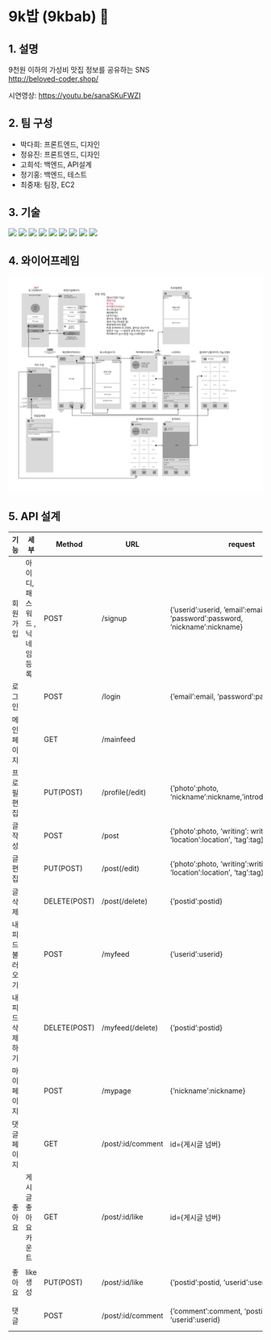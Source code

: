 # 9k밥 (9kbab) 🍲

## 1. 설명
9천원 이하의 가성비 맛집 정보를 공유하는 SNS   
http://beloved-coder.shop/

시연영상: https://youtu.be/sanaSKuFWZI


## 2. 팀 구성
* 박다희: 프론트엔드, 디자인
* 정유진: 프론트엔드, 디자인
* 고희석: 백엔드, API설계
* 정기홍: 백엔드, 테스트
* 최중재: 팀장, EC2

## 3. 기술
<img src="https://img.shields.io/badge/HTML5-E34F26?style=flat-square&logo=HTML5&logoColor=white"/></a>
<img src="https://img.shields.io/badge/CSS3-1572B6?style=flat-square&logo=CSS3&logoColor=white"/></a>
<img src="https://img.shields.io/badge/Javascript-F7DF1E?style=flat-square&logo=Javascript&logoColor=white"/></a>
<img src="https://img.shields.io/badge/JQuery-0769AD?style=flat-square&logo=JQuery&logoColor=white"/></a>
<img src="https://img.shields.io/badge/Python-3776AB?style=flat-square&logo=Python&logoColor=white"/></a>
<img src="https://img.shields.io/badge/Flask-000000?style=flat-square&logo=Flask&logoColor=white"/></a>
<img src="https://img.shields.io/badge/MongoDB-47A248?style=flat-square&logo=MongoDB&logoColor=white"/></a>
<img src="https://img.shields.io/badge/Github-181717?style=flat-square&logo=Github&logoColor=white"/></a>
<img src="https://img.shields.io/badge/Amazon AWS-232F3E?style=flat-square&logo=Amazon AWS&logoColor=white"/></a>

## 4. 와이어프레임

<img src="./attached/9kbab-wireframe.jpg" alt="wireframe">

## 5. API 설계

| 기능 | 세부 | Method | URL | request | response |
| --- | --- | --- | --- | --- | --- |
| 회원가입 | 아이디, 패스워드 ,닉네임 등록 | POST | /signup | {’userid’:userid, ’email’:email, ‘password’:password, ‘nickname’:nickname} | DB 저장 YES or NO |
| 로그인 |  | POST | /login | {’email’:email, ‘password’:password | DB  select YES or NO |
| 메인페이지 |  | GET | /mainfeed |  | 전체 피드 리스트 |
| 프로필 편집 |  | PUT(POST) | /profile(/edit) | {’photo’:photo, ‘nickname’:nickname,’introduce’:introduce} | DB 수정 YES or NO |
| 글 작성 |  | POST | /post | {’photo’:photo, ‘writing’: writing, ‘location’:location’, ‘tag’:tag} | DB 저장 YES or NO  |
| 글 편집 |  | PUT(POST) | /post(/edit) | {’photo’:photo, ‘writing’:writing, ‘location’:location’, ‘tag’:tag} | DB 수정 YES or NO  |
| 글 삭제 |  | DELETE(POST) | /post(/delete) | {’postid’:postid} | DB 삭제 YES or NO  |
| 내 피드 불러오기 |  | POST | /myfeed | {’userid’:userid} | 전체 나의 피드 리스트 |
| 내 피드 삭제하기 |  | DELETE(POST) | /myfeed(/delete) | {’postid’:postid} | DB 삭제 YES or NO  |
| 마이페이지 |  | POST | /mypage | {’nickname’:nickname} | 프로필 정보, 나의 피드 리스트 |
| 댓글 페이지 |  | GET | /post/:id/comment | id={게시글 넘버} | 해당 게시글 댓글 리스트 |
| 좋아요 | 게시글 좋아요 카운트 | GET | /post/:id/like | id={게시글 넘버} | 해당 게시글 좋아요 카운트 |
| 좋아요 | like 생성 | PUT(POST) | /post/:id/like | {’postid’:postid, ‘userid’:userid} | DB update YES or NO  |
| 댓글 |  | POST | /post/:id/comment | {’comment’:comment, ‘postid’: postid, ‘userid’:userid} | DB 저장 YES or NO |
